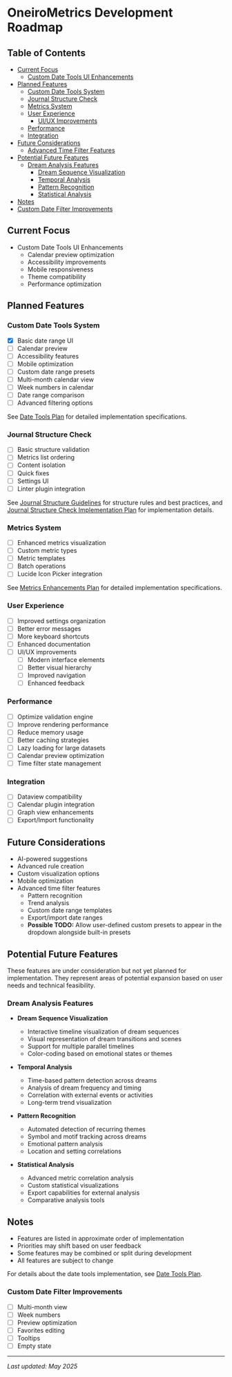 # OneiroMetrics Development Roadmap

## Table of Contents
- [Current Focus](#current-focus)
  - [Custom Date Tools UI Enhancements](#custom-date-tools-ui-enhancements)
- [Planned Features](#planned-features)
  - [Custom Date Tools System](#custom-date-tools-system)
  - [Journal Structure Check](#journal-structure-check)
  - [Metrics System](#metrics-system)
  - [User Experience](#user-experience)
    - [UI/UX Improvements](#uiux-improvements)
  - [Performance](#performance)
  - [Integration](#integration)
- [Future Considerations](#future-considerations)
  - [Advanced Time Filter Features](#advanced-time-filter-features)
- [Potential Future Features](#potential-future-features)
  - [Dream Analysis Features](#dream-analysis-features)
    - [Dream Sequence Visualization](#dream-sequence-visualization)
    - [Temporal Analysis](#temporal-analysis)
    - [Pattern Recognition](#pattern-recognition)
    - [Statistical Analysis](#statistical-analysis)
- [Notes](#notes)
- [Custom Date Filter Improvements](#custom-date-filter-improvements)

## Current Focus
- Custom Date Tools UI Enhancements
  - Calendar preview optimization
  - Accessibility improvements
  - Mobile responsiveness
  - Theme compatibility
  - Performance optimization

## Planned Features

### Custom Date Tools System
- [x] Basic date range UI
- [ ] Calendar preview
- [ ] Accessibility features
- [ ] Mobile optimization
- [ ] Custom date range presets
- [ ] Multi-month calendar view
- [ ] Week numbers in calendar
- [ ] Date range comparison
- [ ] Advanced filtering options

See [Date Tools Plan](DATE_TOOLS_PLAN.md) for detailed implementation specifications.

### Journal Structure Check
- [ ] Basic structure validation
- [ ] Metrics list ordering
- [ ] Content isolation
- [ ] Quick fixes
- [ ] Settings UI
- [ ] Linter plugin integration

See [Journal Structure Guidelines](JOURNAL_STRUCTURE_GUIDELINES.md) for structure rules and best practices, and [Journal Structure Check Implementation Plan](JOURNAL_STRUCTURE_CHECK_IMPLEMENTATION_PLAN.md) for implementation details.

### Metrics System
- [ ] Enhanced metrics visualization
- [ ] Custom metric types
- [ ] Metric templates
- [ ] Batch operations
- [ ] Lucide Icon Picker integration

See [Metrics Enhancements Plan](METRICS_ENHANCEMENTS_PLAN.md) for detailed implementation specifications.

### User Experience
- [ ] Improved settings organization
- [ ] Better error messages
- [ ] More keyboard shortcuts
- [ ] Enhanced documentation
- [ ] UI/UX improvements
  - [ ] Modern interface elements
  - [ ] Better visual hierarchy
  - [ ] Improved navigation
  - [ ] Enhanced feedback

### Performance
- [ ] Optimize validation engine
- [ ] Improve rendering performance
- [ ] Reduce memory usage
- [ ] Better caching strategies
- [ ] Lazy loading for large datasets
- [ ] Calendar preview optimization
- [ ] Time filter state management

### Integration
- [ ] Dataview compatibility
- [ ] Calendar plugin integration
- [ ] Graph view enhancements
- [ ] Export/Import functionality

## Future Considerations
- AI-powered suggestions
- Advanced rule creation
- Custom visualization options
- Mobile optimization
- Advanced time filter features
  - Pattern recognition
  - Trend analysis
  - Custom date range templates
  - Export/import date ranges
  - **Possible TODO:** Allow user-defined custom presets to appear in the dropdown alongside built-in presets

## Potential Future Features

These features are under consideration but not yet planned for implementation. They represent areas of potential expansion based on user needs and technical feasibility.

### Dream Analysis Features
- **Dream Sequence Visualization**
  - Interactive timeline visualization of dream sequences
  - Visual representation of dream transitions and scenes
  - Support for multiple parallel timelines
  - Color-coding based on emotional states or themes

- **Temporal Analysis**
  - Time-based pattern detection across dreams
  - Analysis of dream frequency and timing
  - Correlation with external events or activities
  - Long-term trend visualization

- **Pattern Recognition**
  - Automated detection of recurring themes
  - Symbol and motif tracking across dreams
  - Emotional pattern analysis
  - Location and setting correlations

- **Statistical Analysis**
  - Advanced metric correlation analysis
  - Custom statistical visualizations
  - Export capabilities for external analysis
  - Comparative analysis tools

## Notes
- Features are listed in approximate order of implementation
- Priorities may shift based on user feedback
- Some features may be combined or split during development
- All features are subject to change

For details about the date tools implementation, see [Date Tools Plan](DATE_TOOLS_PLAN.md).

### Custom Date Filter Improvements
- [ ] Multi-month view
- [ ] Week numbers
- [ ] Preview optimization
- [ ] Favorites editing
- [ ] Tooltips
- [ ] Empty state

---

*Last updated: May 2025* 